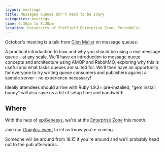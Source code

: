```yaml
---
layout: meetings
title: Messages queues don't need to be scary
categories: meetings
time: 6.30pm to 8.30pm
location: University of Sheffield Enterprise Zone, Portobello
---
```


October's meeting is a talk from [Glen
Mailer](http://stainlessed.co.uk/) on message queues:


A practical introduction to how and why you should be using a real
message queue - at any scale. We'll have an introduction to message
queue concepts and architecture using AMQP and RabbitMQ, exploring why
this is useful and what tasks queues are suited for. We'll then have an
opportunity for everyone to try writing queue consumers and publishers
against a sample server - no experience necessary!

Ideally attendees should arrive with Ruby 1.9.2+ pre-installed, "gem
install bunny" will also save us a bit of setup time and bandwidth.

## Where

With the help of [epiGenesys](http://www.epigenesys.co.uk), we're at the
[Enterprise Zone](http://enterprise.shef.ac.uk/contact-us) this month.

Join our [Google+ event](#) to let us know you're coming.

Someone will be around from 18.15 if you're around and we'll probably head out to the pub afterwards.


